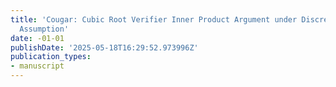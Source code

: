 ```yaml
---
title: 'Cougar: Cubic Root Verifier Inner Product Argument under Discrete Logarithm
  Assumption'
date: -01-01
publishDate: '2025-05-18T16:29:52.973996Z'
publication_types:
- manuscript
---
```

